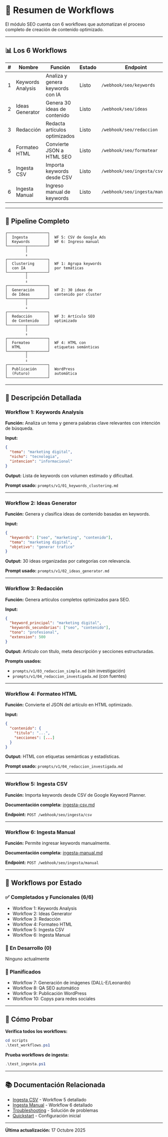 # 🔄 Resumen de Workflows

El módulo SEO cuenta con 6 workflows que automatizan el proceso completo de creación de contenido optimizado.

---

## 📊 Los 6 Workflows

| # | Nombre | Función | Estado | Endpoint |
|---|--------|---------|--------|----------|
| 1 | Keywords Analysis | Analiza y genera keywords con IA | Listo | `/webhook/seo/keywords` |
| 2 | Ideas Generator | Genera 30 ideas de contenido | Listo | `/webhook/seo/ideas` |
| 3 | Redacción | Redacta artículos optimizados | Listo | `/webhook/seo/redaccion` |
| 4 | Formateo HTML | Convierte JSON a HTML SEO | Listo | `/webhook/seo/formatear` |
| 5 | Ingesta CSV | Importa keywords desde CSV | Listo | `/webhook/seo/ingesta/csv` |
| 6 | Ingesta Manual | Ingreso manual de keywords | Listo | `/webhook/seo/ingesta/manual` |

---

## 🔄 Pipeline Completo

```
┌──────────────────┐
│  Ingesta         │  WF 5: CSV de Google Ads
│  Keywords        │  WF 6: Ingreso manual
└────────┬─────────┘
         │
         ↓
┌──────────────────┐
│  Clustering      │  WF 1: Agrupa keywords
│  con IA          │  por temáticas
└────────┬─────────┘
         │
         ↓
┌──────────────────┐
│  Generación      │  WF 2: 30 ideas de
│  de Ideas        │  contenido por cluster
└────────┬─────────┘
         │
         ↓
┌──────────────────┐
│  Redacción       │  WF 3: Artículo SEO
│  de Contenido    │  optimizado
└────────┬─────────┘
         │
         ↓
┌──────────────────┐
│  Formateo        │  WF 4: HTML con
│  HTML            │  etiquetas semánticas
└────────┬─────────┘
         │
         ↓
┌──────────────────┐
│  Publicación     │  WordPress
│  (Futuro)        │  automática
└──────────────────┘
```

---

## 📝 Descripción Detallada

### Workflow 1: Keywords Analysis
**Función:** Analiza un tema y genera palabras clave relevantes con intención de búsqueda.

**Input:**
```json
{
  "tema": "marketing digital",
  "nicho": "tecnologia",
  "intencion": "informacional"
}
```

**Output:** Lista de keywords con volumen estimado y dificultad.

**Prompt usado:** `prompts/v1/01_keywords_clustering.md`

---

### Workflow 2: Ideas Generator
**Función:** Genera y clasifica ideas de contenido basadas en keywords.

**Input:**
```json
{
  "keywords": ["seo", "marketing", "contenido"],
  "tema": "marketing digital",
  "objetivo": "generar trafico"
}
```

**Output:** 30 ideas organizadas por categorías con relevancia.

**Prompt usado:** `prompts/v1/02_ideas_generator.md`

---

### Workflow 3: Redacción
**Función:** Genera artículos completos optimizados para SEO.

**Input:**
```json
{
  "keyword_principal": "marketing digital",
  "keywords_secundarias": ["seo", "contenido"],
  "tono": "profesional",
  "extension": 500
}
```

**Output:** Artículo con título, meta descripción y secciones estructuradas.

**Prompts usados:**
- `prompts/v1/03_redaccion_simple.md` (sin investigación)
- `prompts/v1/04_redaccion_investigada.md` (con fuentes)

---

### Workflow 4: Formateo HTML
**Función:** Convierte el JSON del artículo en HTML optimizado.

**Input:**
```json
{
  "contenido": {
    "titulo": "...",
    "secciones": [...]
  }
}
```

**Output:** HTML con etiquetas semánticas y estadísticas.

**Prompt usado:** `prompts/v1/04_redaccion_investigada.md`

---

### Workflow 5: Ingesta CSV
**Función:** Importa keywords desde CSV de Google Keyword Planner.

**Documentación completa:** [ingesta-csv.md](ingesta-csv.md)

**Endpoint:** `POST /webhook/seo/ingesta/csv`

---

### Workflow 6: Ingesta Manual
**Función:** Permite ingresar keywords manualmente.

**Documentación completa:** [ingesta-manual.md](ingesta-manual.md)

**Endpoint:** `POST /webhook/seo/ingesta/manual`

---

## 🎯 Workflows por Estado

### ✅ Completados y Funcionales (6/6)
- Workflow 1: Keywords Analysis
- Workflow 2: Ideas Generator
- Workflow 3: Redacción
- Workflow 4: Formateo HTML
- Workflow 5: Ingesta CSV
- Workflow 6: Ingesta Manual

### 🔄 En Desarrollo (0)
Ninguno actualmente

### 📅 Planificados
- Workflow 7: Generación de imágenes (DALL-E/Leonardo)
- Workflow 8: QA SEO automático
- Workflow 9: Publicación WordPress
- Workflow 10: Copys para redes sociales

---

## 🧪 Cómo Probar

**Verifica todos los workflows:**
```powershell
cd scripts
.\test_workflows.ps1
```

**Prueba workflows de ingesta:**
```powershell
.\test_ingesta.ps1
```

---

## 📚 Documentación Relacionada

- [Ingesta CSV](ingesta-csv.md) - Workflow 5 detallado
- [Ingesta Manual](ingesta-manual.md) - Workflow 6 detallado
- [Troubleshooting](../troubleshooting.md) - Solución de problemas
- [Quickstart](../quickstart.md) - Configuración inicial

---

**Última actualización:** 17 Octubre 2025

